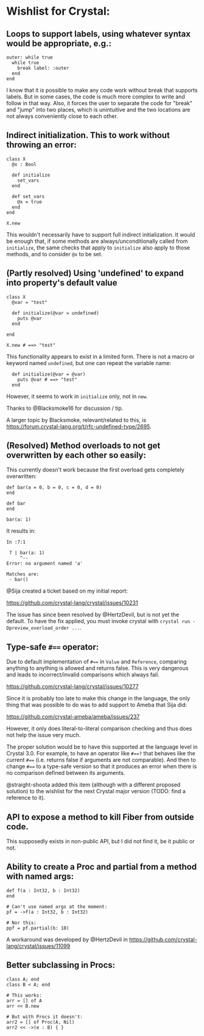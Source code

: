 # Wishlist for Crystal:


## Loops to support labels, using whatever syntax would be appropriate, e.g.:

```cr
outer: while true
  while true
    break label: :outer
  end
end
```

I know that it _is_ possible to make any code work without break that supports labels.
But in some cases, the code is much more complex to write and follow in that way.
Also, it forces the user to separate the code for "break" and "jump" into two
places, which is unintuitive and the two locations are not always conveniently close
to each other.

## Indirect initialization. This to work without throwing an error:

```cr
class X
  @x : Bool

  def initialize
    set_vars
  end

  def set_vars
    @x = true
  end
end

X.new
```

This wouldn't necessarily have to support full indirect initialization. It
would be enough that, if some methods are always/unconditionally called from `initialize`,
the same checks that apply to `initialize` also apply to those methods, and to consider
`@x` to be set.

## (Partly resolved) Using 'undefined' to expand into property's default value

```cr
class X
  @var = "test"

  def initialize(@var = undefined)
    puts @var
  end

end

X.new # ==> "test"
```

This functionality appears to exist in a limited form.
There is not a macro or keyword named `undefined`, but one can repeat the variable name:

```
  def initialize(@var = @var)
    puts @var # ==> "test"
  end
```

However, it seems to work in `initialize` only, not in `new`.

Thanks to @Blacksmoke16 for discussion / tip.

A larger topic by Blacksmoke, relevant/related to this, is https://forum.crystal-lang.org/t/rfc-undefined-type/2695.

## (Resolved) Method overloads to not get overwritten by each other so easily:

This currently doesn't work because the first overload gets completely overwritten:

```cr
def bar(a = 0, b = 0, c = 0, d = 0)
end

def bar
end

bar(a: 1)
```

It results in:

```
In :7:1

 7 | bar(a: 1)
     ^--
Error: no argument named 'a'

Matches are:
 - bar()
 ```

@Sija created a ticket based on my initial report:

https://github.com/crystal-lang/crystal/issues/10231

The issue has since been resolved by @HertzDevil, but is not yet the default.
To have the fix applied, you must invoke crystal with `crystal run -Dpreview_overload_order ...`.

## Type-safe `#==` operator:

Due to default implementation of `#==` in `Value` and `Reference`, comparing
anything to anything is allowed and returns false. This is very dangerous
and leads to incorrect/invalid comparisons which always fail.

https://github.com/crystal-lang/crystal/issues/10277

Since it is probably too late to make this change in the language, the only
thing that was possible to do was to add support to Ameba that Sija did:

https://github.com/crystal-ameba/ameba/issues/237

However, it only does literal-to-literal comparison checking and thus
does not help the issue very much.

The proper solution would be to have this supported at the language level in Crystal 3.0.
For example, to have an operator like `#==?` that behaves like the current `#==` (i.e. returns false if
arguments are not comparable). And then to change `#==` to a type-safe version so that it produces an
error when there is no comparison defined between its arguments.

@straight-shoota added this item (although with a different proposed solution) to the wishlist
for the next Crystal major version (TODO: find a reference to it).

## API to expose a method to kill Fiber from outside code.

This supposedly exists in non-public API, but I did not find it, be it public
or not.

## Ability to create a Proc and partial from a method with named args:

```cr
def f(a : Int32, b : Int32)
end

# Can't use named args at the moment:
pf = ->f(a : Int32, b : Int32)

# Nor this:
ppf = pf.partial(b: 10)

```

A workaround was developed by @HertzDevil in https://github.com/crystal-lang/crystal/issues/11099

## Better subclassing in Procs:

```cr
class A; end
class B < A; end

# This works:
arr = [] of A
arr << B.new

# But with Procs it doesn't:
arr2 = [] of Proc(A, Nil)
arr2 << ->(e : B) { }
```
